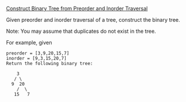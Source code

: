[Construct Binary Tree from Preorder and Inorder Traversal](https://leetcode.com/problems/construct-binary-tree-from-preorder-and-inorder-traversal/)


Given preorder and inorder traversal of a tree, construct the binary tree.

Note:
You may assume that duplicates do not exist in the tree.

For example, given

```
preorder = [3,9,20,15,7]
inorder = [9,3,15,20,7]
Return the following binary tree:

    3
   / \
  9  20
    /  \
   15   7
   
   ```
